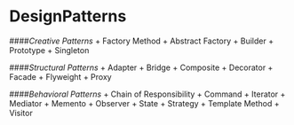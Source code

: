 # DesignPatterns

####_Creative Patterns_
    + Factory Method
	+ Abstract Factory
	+ Builder
	+ Prototype
	+ Singleton

####_Structural Patterns_
	+ Adapter
	+ Bridge
	+ Composite
	+ Decorator
	+ Facade
	+ Flyweight
	+ Proxy

####_Behavioral Patterns_
	+ Chain of Responsibility
	+ Command
	+ Iterator
	+ Mediator
	+ Memento
	+ Observer
	+ State
	+ Strategy
	+ Template Method
	+ Visitor